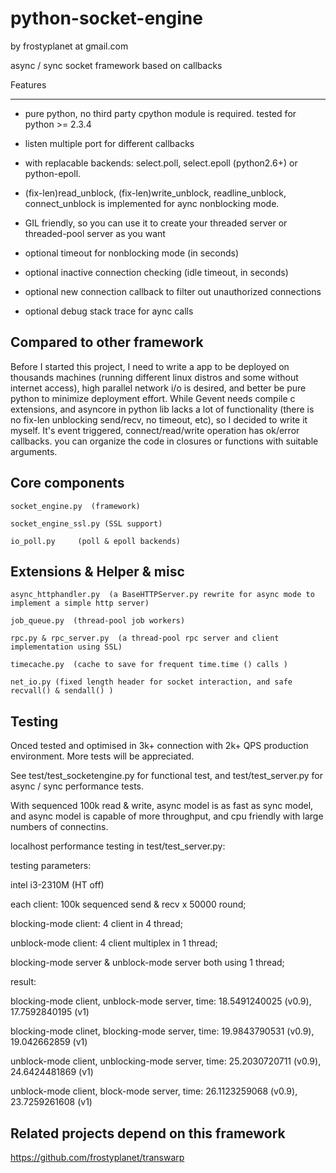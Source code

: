 python-socket-engine
====================

by frostyplanet at gmail.com

async / sync socket framework based on callbacks

Features
__________

* pure python, no third party cpython module is required. tested for python >= 2.3.4  

* listen multiple port for different callbacks

* with replacable backends:  select.poll, select.epoll (python2.6+) or python-epoll.

* (fix-len)read_unblock, (fix-len)write_unblock, readline_unblock, connect_unblock is implemented for aync nonblocking mode.

* GIL friendly, so you can use it to create your threaded server or threaded-pool server as you want

* optional timeout for nonblocking mode (in seconds)

* optional inactive connection checking (idle timeout, in seconds)

* optional new connection callback to filter out unauthorized connections

* optional debug stack trace for aync calls


Compared to other framework
----------------------------
Before I started this project, I need to write a app to be deployed on thousands machines (running different linux distros and some without internet access),
high parallel network i/o is desired, and better be pure python to minimize deployment effort. While Gevent needs compile c extensions, and asyncore in python lib 
lacks a lot of functionality (there is no fix-len unblocking send/recv, no timeout, etc), so I decided to write it myself. It's event triggered, connect/read/write operation has ok/error callbacks. you can organize the code in closures or functions with suitable arguments.


Core components
----------------

    socket_engine.py  (framework)

	socket_engine_ssl.py (SSL support)

    io_poll.py     (poll & epoll backends)

Extensions & Helper & misc
----------------

    async_httphandler.py  (a BaseHTTPServer.py rewrite for async mode to implement a simple http server)
    
    job_queue.py  (thread-pool job workers)

    rpc.py & rpc_server.py  (a thread-pool rpc server and client implementation using SSL)

    timecache.py  (cache to save for frequent time.time () calls )

    net_io.py (fixed length header for socket interaction, and safe recvall() & sendall() )


Testing
----------------

Onced tested and optimised in 3k+ connection with 2k+ QPS production environment. More tests will be appreciated.

See test/test_socketengine.py for functional test, and test/test_server.py for async / sync performance tests.

With sequenced 100k read & write, async model is as fast as sync model, and async model is capable of more throughput, and cpu friendly with large numbers of connectins.

localhost performance testing in test/test_server.py:
  	
testing parameters:

intel i3-2310M (HT off)

each client: 100k sequenced send & recv x 50000 round;

blocking-mode client: 4 client in 4 thread;

unblock-mode client:  4 client multiplex in 1 thread;

blocking-mode server & unblock-mode server both using 1 thread;

result:

blocking-mode client, unblock-mode server,  time: 18.5491240025 (v0.9), 17.7592840195 (v1)

blocking-mode clinet, blocking-mode server, time: 19.9843790531 (v0.9), 19.042662859 (v1)

unblock-mode client, unblocking-mode server, time: 25.2030720711 (v0.9), 24.6424481869 (v1)

unblock-mode client, block-mode server, time:  26.1123259068 (v0.9), 23.7259261608 (v1)

Related projects depend on this framework
----------------

https://github.com/frostyplanet/transwarp

